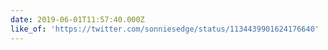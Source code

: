 ```yaml
---
date: 2019-06-01T11:57:40.000Z
like_of: 'https://twitter.com/sonniesedge/status/1134439901624176640'
---
```


